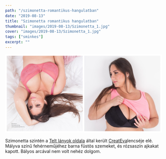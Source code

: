 ```yaml
---
path: "/szimonetta-romantikus-hangulatban"
date: "2019-08-13"
title: "Szimonetta romantikus hangulatban"
thumbnail: "images/2019-08-13/Szimonetta_1.jpg"
cover: "images/2019-08-13/Szimonetta_1.jpg"
tags: ["sminkes"]
excerpt: ""
---
```


![Szimonetta](images/2019-08-13/Szimonetta.jpg)

Szimonetta szintén a  [Telt lányok oldala](https://www.facebook.com/Telt-l%C3%A1nyok-oldala-364263900332251/?hc_ref=ARSWJKjru8SPwXLBcMWLAEAlXQNsG2bh1hARvcaclMKkHT-bX6GjEiAUJHPuJSHlsFQ&fref=nf&__xts__[0]=68.ARDabC9MsdjSUjMCQkK7UmdCwuKk3mpp99S4CYjfiIhLM2zks5GiSTI4O-wAycT62TZCwxXn6M9DRZnv9HWXwsd-ltSDg4b8eOR7AzG7Gc2LaT8EAJV9S8v6eN7mXioI0CJNMVNE6d6xFdYMQtwIZRDwedwvM89u9j7V3QOmhfWtcHxAUGMRGWbv_OW7ur1__oe5aBITiq_ZSyl3tIOoDlTiO5MfeTEi9N_Am4fQ2rZRcYUbj_VeDcTgdtkYf941xAoqkOpcUqZlEK9wyxNtSIDApKZznmo3cJ8nmAwo_tIiSjjCujczOS_ZLALir9VRPmWHQnxLXpkCLNvMUxN6K5pW6w&__tn__=kC-R) által került [CreatEva](https://www.facebook.com/createva/)lencséje elé. Mályva színű fehérneműjéhez barna füstös szemeket, és rózsaszín ajkakat kapott. Bályos arcával nem volt nehéz dolgom.
